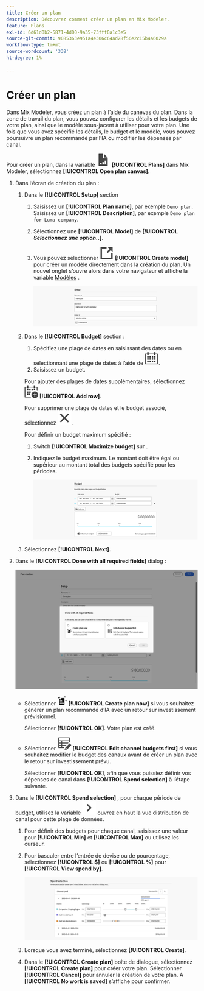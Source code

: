 ```yaml
---
title: Créer un plan
description: Découvrez comment créer un plan en Mix Modeler.
feature: Plans
exl-id: 6d61d0b2-5871-4d00-9a35-73fff0a1c3e5
source-git-commit: 9085363e951a4e306c64ad28f56e2c15b4a6029a
workflow-type: tm+mt
source-wordcount: '338'
ht-degree: 1%

---
```



# Créer un plan

Dans Mix Modeler, vous créez un plan à l’aide du canevas du plan. Dans la zone de travail du plan, vous pouvez configurer les détails et les budgets de votre plan, ainsi que le modèle sous-jacent à utiliser pour votre plan. Une fois que vous avez spécifié les détails, le budget et le modèle, vous pouvez poursuivre un plan recommandé par l’IA ou modifier les dépenses par canal.

Pour créer un plan, dans la variable ![PLan](/help/assets//icons/FileChart.svg) **[!UICONTROL Plans]** dans Mix Modeler, sélectionnez **[!UICONTROL Open plan canvas]**.

1. Dans l’écran de création du plan :

   1. Dans le **[!UICONTROL Setup]** section

      1. Saisissez un **[!UICONTROL Plan name]**, par exemple `Demo plan`. Saisissez un **[!UICONTROL Description]**, par exemple `Demo plan for Luma company`.
      1. Sélectionnez une **[!UICONTROL Model]** de **[!UICONTROL _Sélectionnez une option._.]**.
      1. Vous pouvez sélectionner ![LinkOut](/help/assets//icons/LinkOut.svg) **[!UICONTROL Create model]** pour créer un modèle directement dans la création du plan. Un nouvel onglet s’ouvre alors dans votre navigateur et affiche la variable [Modèles](../models/overview.md) .

         ![Configuration du plan](/help/assets//plan-setup.png)

   1. Dans le **[!UICONTROL Budget]** section :

      1. Spécifiez une plage de dates en saisissant des dates ou en sélectionnant une plage de dates à l’aide de ![Calendrier](/help/assets//icons/Calendar.svg).
      1. Saisissez un budget.

      Pour ajouter des plages de dates supplémentaires, sélectionnez ![CalendarAdd](/help/assets//icons/CalendarAdd.svg) **[!UICONTROL Add row]**.

      Pour supprimer une plage de dates et le budget associé, sélectionnez ![Fermer](/help/assets//icons/Close.svg).

      Pour définir un budget maximum spécifié :

      1. Switch **[!UICONTROL Maximize budget]** sur .
      1. Indiquez le budget maximum. Le montant doit être égal ou supérieur au montant total des budgets spécifié pour les périodes.

         ![Planifier le budget](/help/assets//plan-budget.png)

   1. Sélectionnez **[!UICONTROL Next]**.

1. Dans le **[!UICONTROL Done with all required fields]** dialog :

   ![Plan terminé](/help/assets//plan-done-required-fields.png)

   * Sélectionner <img src="/help/assets//icons/NewPlan.svg" width="25" /> **[!UICONTROL Create plan now]** si vous souhaitez générer un plan recommandé d’IA avec un retour sur investissement prévisionnel.

     Sélectionner **[!UICONTROL OK]**. Votre plan est créé.


   * Sélectionner ![TableEdit](/help/assets//icons/TableEdit.svg) **[!UICONTROL Edit channel budgets first]** si vous souhaitez modifier le budget des canaux avant de créer un plan avec le retour sur investissement prévu.

     Sélectionner **[!UICONTROL OK]**, afin que vous puissiez définir vos dépenses de canal dans **[!UICONTROL Spend selection]** à l’étape suivante.



1. Dans le **[!UICONTROL Spend selection]** , pour chaque période de budget, utilisez la variable ![Chevron](/help/assets//icons/ChevronRight.svg) ouvrez en haut la vue distribution de canal pour cette plage de données.

   1. Pour définir des budgets pour chaque canal, saisissez une valeur pour **[!UICONTROL Min]** et **[!UICONTROL Max]** ou utilisez les curseur.

   1. Pour basculer entre l’entrée de devise ou de pourcentage, sélectionnez **[!UICONTROL $]** ou **[!UICONTROL %]** pour **[!UICONTROL View spend by]**.

      ![Sélection de la dépense](/help/assets//plan-spend-selection.png)

   1. Lorsque vous avez terminé, sélectionnez **[!UICONTROL Create]**.

   1. Dans le **[!UICONTROL Create plan]** boîte de dialogue, sélectionnez **[!UICONTROL Create plan]** pour créer votre plan. Sélectionner **[!UICONTROL Cancel]** pour annuler la création de votre plan. A **[!UICONTROL No work is saved]** s’affiche pour confirmer.
